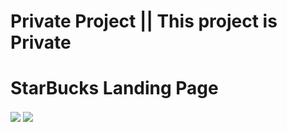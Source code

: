 # Private Project || This project is Private

# StarBucks Landing Page

<img align="center" src="https://www.filmibeat.com/img/popcorn/profile_photos/tulasi-shivamani-20150619131200-2794.jpg" />
<img align="center" src="https://www.power-wrestling.de/wp-content/uploads/2019/11/AJ-Styles.jpg" />

